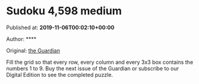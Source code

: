 
# Sudoku 4,598 medium

Published at: **2019-11-06T00:02:10+00:00**

Author: ****

Original: [the Guardian](https://www.theguardian.com/lifeandstyle/2019/nov/06/sudoku-4598-medium)

Fill the grid so that every row, every column and every 3x3 box contains the numbers 1 to 9.
Buy the next issue of the Guardian or subscribe to our Digital Edition to see the completed puzzle.

